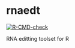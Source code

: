 # rnaedt

[![R-CMD-check](https://github.com/DobzhanskyCenterSPBU/rnaedt/workflows/R-CMD-check/badge.svg)](https://github.com/DobzhanskyCenterSPBU/rnaedt/actions?query=workflow%3AR-CMD-check)

RNA editting toolset for R
